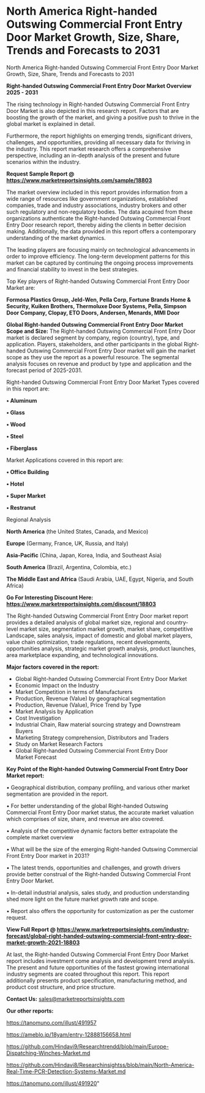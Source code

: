 # North America Right-handed Outswing Commercial Front Entry Door Market Growth, Size, Share, Trends and Forecasts to 2031
North America Right-handed Outswing Commercial Front Entry Door Market Growth, Size, Share, Trends and Forecasts to 2031

<Strong> Right-handed Outswing Commercial Front Entry Door Market Overview 2025 - 2031</strong>

The rising technology in Right-handed Outswing Commercial Front Entry Door Market is also depicted in this research report. Factors that are boosting the growth of the market, and giving a positive push to thrive in the global market is explained in detail.

Furthermore, the report highlights on emerging trends, significant drivers, challenges, and opportunities, providing all necessary data for thriving in the industry. This report market research offers a comprehensive perspective, including an in-depth analysis of the present and future scenarios within the industry.

<strong>Request Sample Report @ <a href=https://www.marketreportsinsights.com/sample/18803>https://www.marketreportsinsights.com/sample/18803</a></strong>

The market overview included in this report provides information from a wide range of resources like government organizations, established companies, trade and industry associations, industry brokers and other such regulatory and non-regulatory bodies. The data acquired from these organizations authenticate the Right-handed Outswing Commercial Front Entry Door research report, thereby aiding the clients in better decision making. Additionally, the data provided in this report offers a contemporary understanding of the market dynamics.

The leading players are focusing mainly on technological advancements in order to improve efficiency. The long-term development patterns for this market can be captured by continuing the ongoing process improvements and financial stability to invest in the best strategies.

Top Key players of Right-handed Outswing Commercial Front Entry Door Market are:

<strong>Formosa Plastics Group, Jeld-Wen, Pella Corp, Fortune Brands Home & Security, Kuiken Brothers, Thermoluxe Door Systems, Pella, Simpson Door Company, Clopay, ETO Doors, Andersen, Menards, MMI Door</strong>

<strong><b>Global Right-handed Outswing Commercial Front Entry Door Market Scope and Size:</b></strong>
The Right-handed Outswing Commercial Front Entry Door market is declared segment by company, region (country), type, and application. Players, stakeholders, and other participants in the global Right-handed Outswing Commercial Front Entry Door market will gain the market scope as they use the report as a powerful resource. The segmental analysis focuses on revenue and product by type and application and the forecast period of 2025-2031.

Right-handed Outswing Commercial Front Entry Door Market Types covered in this report are:

<strong>• Aluminum

• Glass

• Wood

• Steel

• Fiberglass</strong>

Market Applications covered in this report are:

<strong>• Office Building

• Hotel

• Super Market

• Restranut</strong> 

Regional Analysis

<strong>North America</strong> (the United States, Canada, and Mexico)

<strong>Europe</strong> (Germany, France, UK, Russia, and Italy)

<strong>Asia-Pacific</strong> (China, Japan, Korea, India, and Southeast Asia)

<strong>South America</strong> (Brazil, Argentina, Colombia, etc.)

<strong>The Middle East and Africa</strong> (Saudi Arabia, UAE, Egypt, Nigeria, and South Africa)

<strong>Go For Interesting Discount Here: <a href=https://www.marketreportsinsights.com/discount/18803>https://www.marketreportsinsights.com/discount/18803</a></strong>

The Right-handed Outswing Commercial Front Entry Door market report provides a detailed analysis of global market size, regional and country-level market size, segmentation market growth, market share, competitive Landscape, sales analysis, impact of domestic and global market players, value chain optimization, trade regulations, recent developments, opportunities analysis, strategic market growth analysis, product launches, area marketplace expanding, and technological innovations.

<strong><b>Major factors covered in the report:</b></strong>
<ul>
  <li>Global Right-handed Outswing Commercial Front Entry Door Market </li>
  <li>Economic Impact on the Industry</li>
  <li>Market Competition in terms of Manufacturers</li>
  <li>Production, Revenue (Value) by geographical segmentation</li>
  <li>Production, Revenue (Value), Price Trend by Type</li>
  <li>Market Analysis by Application</li>
  <li>Cost Investigation</li>
  <li>Industrial Chain, Raw material sourcing strategy and Downstream Buyers</li>
  <li>Marketing Strategy comprehension, Distributors and Traders</li>
  <li>Study on Market Research Factors</li>
  <li>Global Right-handed Outswing Commercial Front Entry Door Market Forecast</li>
</ul>

<strong><b>Key Point of the Right-handed Outswing Commercial Front Entry Door Market report:</b></strong>

• Geographical distribution, company profiling, and various other market segmentation are provided in the report.

• For better understanding of the global Right-handed Outswing Commercial Front Entry Door market status, the accurate market valuation which comprises of size, share, and revenue are also covered.

• Analysis of the competitive dynamic factors better extrapolate the complete market overview

• What will be the size of the emerging Right-handed Outswing Commercial Front Entry Door market in 2031?

• The latest trends, opportunities and challenges, and growth drivers provide better construal of the Right-handed Outswing Commercial Front Entry Door Market.

• In-detail industrial analysis, sales study, and production understanding shed more light on the future market growth rate and scope.

• Report also offers the opportunity for customization as per the customer request.

<strong><b>View Full Report @ <a href=https://www.marketreportsinsights.com/industry-forecast/global-right-handed-outswing-commercial-front-entry-door-market-growth-2021-18803>https://www.marketreportsinsights.com/industry-forecast/global-right-handed-outswing-commercial-front-entry-door-market-growth-2021-18803</a></b></strong>


At last, the Right-handed Outswing Commercial Front Entry Door Market report includes investment come analysis and development trend analysis. The present and future opportunities of the fastest growing international industry segments are coated throughout this report. This report additionally presents product specification, manufacturing method, and product cost structure, and price structure.

<strong>Contact Us:</strong>
sales@marketreportsinsights.com

<strong>Our other reports:</strong>

<a href=https://tanomuno.com/illust/491957>https://tanomuno.com/illust/491957</a>

<a href=https://ameblo.jp/18yam/entry-12888156658.html>https://ameblo.jp/18yam/entry-12888156658.html</a>

<a href=https://github.com/Hindavi9/Researchtrendd/blob/main/Europe-Dispatching-Winches-Market.md>https://github.com/Hindavi9/Researchtrendd/blob/main/Europe-Dispatching-Winches-Market.md</a>

<a href=https://github.com/Hindavi8/Researchinsightss/blob/main/North-America-Real-Time-PCR-Detection-Systems-Market.md>https://github.com/Hindavi8/Researchinsightss/blob/main/North-America-Real-Time-PCR-Detection-Systems-Market.md</a>

<a href=https://tanomuno.com/illust/491920>https://tanomuno.com/illust/491920</a>"
